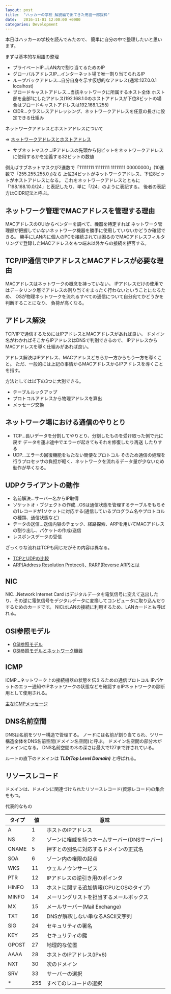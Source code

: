 ```yaml
---
layout: post
title:  "ハッカーの学校 解説編で出てきた用語一部抜粋"
date:   2016-11-01 12:00:00 +0900
categories: Development
---
```


本日はハッカーの学校を読んでみたので、
簡単に自分の中で整理したいと思います。

まずは基本的な用語の整理

- プライベートIP...LAN内で割り当てるためのIP
- グローバルアドレスIP...インターネット場で唯一割り当てられるIP
- ループバックアドレス...自分自身を示す仮想的なアドレス(通常:127.0.0.1 localhost)
- ブロードキャストアドレス...当該ネットワークに所属するホスト全体 ホスト部を全部1にしたアドレス(192.168.1.0のホストアドレスが下位8ビットの場合はブロードキャストアドレスは192.168.1.255)
- CIDR...クラスレスアドレッシング、ネットワークアドレスを任意の長さに設定できる仕組み

ネットワークアドレスとホストアドレスについて

=> [ネットワークアドレスとホストアドレス](http://www.itbook.info/study/p54.html)

- サブネットマスク...IPアドレスの先頭から何ビットをネットワークアドレスに使用するかを定義する32ビットの数値

例えばサブネットマスクが2進数で「11111111 11111111 11111111 00000000」(10進数で「255.255.255.0」)なら
上位24ビットがネットワークアドレス、下位8ビットがホストアドレスになる。
これをネットワークアドレスとともに「198.168.10.0/24」と表記したり、単に「/24」のように表記する。
後者の表記方はCIDR記法と呼ぶ。

## ネットワーク管理でMACアドレスを管理する理由

MACアドレスのOUIからベンダーを調べて、機器を特定すれば
ネットワーク管理部が把握していないネットワーク機器を勝手に使用していないかどうか確認できる。
勝手にLAN内に個人のPCを接続されては困るのでMACアドレスフィルタリングで登録したMACアドレスをもつ端末以外からの接続を拒否する。

## TCP/IP通信でIPアドレスとMACアドレスが必要な理由

MACアドレスはネットワークの概念を持っていない。
IPアドレスだけの使用ではデータリンク層でアドレスの割り当てをまったく行わないということになるため、
OSが物理ネットワークを流れるすべての通信について自分宛てかどうかを判断することになり、
負荷が高くなる。

## アドレス解決

TCP/IPで通信するためにはIPアドレスとMACアドレスがあれば良い。
ドメイン名がわかればそこからIPアドレスはDNSで判別できるので、
IPアドレスからMACアドレスを導く仕組みがあれば良い。

アドレス解決はIPアドレス、MACアドレスどちらか一方からもう一方を導くこと。
ただ、一般的には上記の事情からMACアドレスからIPアドレスを導くことを指す。

方法としては以下の3つに大別できる。

- テーブルルックアップ
- プロトコルアドレスから物理アドレスを算出
- メッセージ交換

## ネットワーク場における通信のやりとり

- TCP...長いデータを分割してやりとり、分割したものを受け取った側で元に戻す データを運ぶ途中でエラーが起きてもそれを修復したり再送
したりする
- UDP...エラーの回復機能をもたない簡便なプロトコル そのため通信の処理を行うプロセッサの負担が軽く、ネットワークを流れるデータ量が少ないため動作が早くなる。


## UDPクライアントの動作

- 名前解決...サーバー名からIP取得
- ソケットオ・ブジェクトの作成...OSは通信状態を管理するテーブルをもちその1レコードが1ソケットに対応する(通信しているプログラム名やプロトコルの種類、通信状態など)
- データの送信...送信内容のチェック、経路探索、ARPを用いてMACアドレスの割り出し、パケットの作成/送信
- レスポンスデータの受信

ざっくりな流れはTCPも同じだがその内容は異なる。

- [TCPとUDPの比較](http://gihyo.jp/admin/serial/01/net_prac_tech/0007)
- [ARP(Address Resolution Protocol)、RARP(Reverse ARP)とは](http://www.infraexpert.com/study/tcpip2.html)


## NIC

NIC...Network Internet Card はデジタルデータを電気信号に変えて送出したり、その逆に電気信号をデジタルデータに変換してコンピュータに取り込んだりするためのカードです。
NICはLANの接続に利用するため、LANカードとも呼ばれる。

## OSI参照モデル

- [OSI参照モデル](http://miyata.gotdns.com/net/OSI..htm)
- [OSI参照モデルとネットワーク機器](http://old.active-sita.com/32_benkyo/ren_01_pc-net-2/pc-net-2.html)

## ICMP

ICMP...ネットワーク上の接続機器の状態を伝えるための通信プロトコル
IPパケットのエラー通知やIPネットワークの状態などを確認するIPネットワークの診断用として使用される。

[主なICMPメッセージ](http://blog.negabaro.com/4903.html)

## DNS名前空間

DNSは名前をツリー構造で管理する。
ノードには名前が割り当てられ、ツリー構造全体をDNS名前空間(ドメイン名空間)と呼ぶ。
ドメイン名空間の部分木がドメインになる。
DNS名前空間の木の深さは最大で127まで許されている。

ルートの直下のドメインは ***TLD(Top Level Domain)*** と呼ばれる。

## リソースレコード

ドメインは、ドメインに関連づけられたリソースレコード(資源レコード)の集合をもつ。

代表的なもの


| タイプ | 値 | 意味  |
| ------ | ------ | ------ |
|  A  |  1  |   ホストのIPアドレス  |
|  NS  |  2  |   ゾーンに権威を持つネームサーバー(DNSサーバー)  |
|  CNAME  |  5  |  押すとの別名に対応するドメインの正式名  |
|  SOA  |  6  |  ゾーン内の権限の起点  |
|  WKS  |  11 |  ウェルノウンサービス  |
|  PTR  |  12  | IPアドレスの逆引き用のポインタ   |
|  HINFO  |  13  |  ホストに関する追加情報(CPUとOSのタイプ)  |
|  MINFO  |  14  |  メーリングリストを担当するメールボックス  |
|  MX  |  15  |  メールサーバー(Mail Exchange)  |
|  TXT  | 16   |  DNSが解釈しない単なるASCII文字列  |
|  SIG  | 24   |  セキュリティの署名  |
|  KEY  | 25   |  セキュリティの鍵  |
|  GPOST  |  27  |  地理的な位置  |
|  AAAA  |  28  |  ホストのIPアドレス(IPv6)  |
|  NXT  |  30  |  次のドメイン  |
|  SRV  |  33  |  サーバーの選択  |
|  *  |  255  |  すべてのレコードの選択  |



